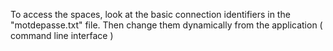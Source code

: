 To access the spaces, look at the basic connection identifiers in the "motdepasse.txt" file.
Then change them dynamically from the application ( command line interface )
